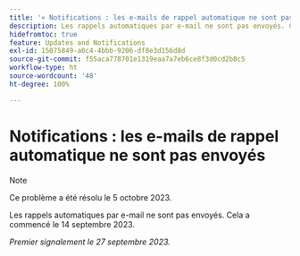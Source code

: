 ```yaml
---
title: '« Notifications : les e-mails de rappel automatique ne sont pas envoyés »'
description: Les rappels automatiques par e-mail ne sont pas envoyés. Cela a commencé le 14 septembre 2023.
hidefromtoc: true
feature: Updates and Notifications
exl-id: 15075849-a0c4-4bbb-9206-df8e3d156d8d
source-git-commit: f55aca778701e1319eaa7a7eb6ce8f3d0cd2b8c5
workflow-type: ht
source-wordcount: '48'
ht-degree: 100%

---
```


# Notifications : les e-mails de rappel automatique ne sont pas envoyés

>[!NOTE]
>
>Ce problème a été résolu le 5 octobre 2023.

Les rappels automatiques par e-mail ne sont pas envoyés. Cela a commencé le 14 septembre 2023.

_Premier signalement le 27 septembre 2023._
